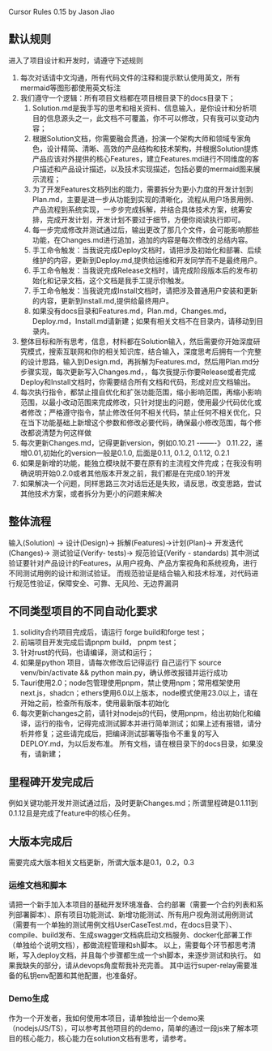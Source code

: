 Cursor Rules 0.15 by Jason Jiao
## 默认规则
进入了项目设计和开发时，请遵守下述规则
1. 每次对话请中文沟通，所有代码文件的注释和提示默认使用英文，所有mermaid等图形都使用英文标注
2. 我们遵守一个逻辑：所有项目文档都在项目根目录下的docs目录下；
	1. Solution.md是我手写的思考和相关资料、信息输入，是你设计和分析项目的信息源头之一，此文档不可覆盖，你不可以修改，只有我可以变动内容；
	2. 根据Solution文档，你需要融会贯通，扮演一个架构大师和领域专家角色，设计精简、清晰、高效的产品结构和技术架构，并根据Solution提炼产品应该对外提供的核心Features，建立Features.md进行不同维度的客户描述和产品设计描述，以及技术实现描述，包括必要的mermaid图来展示流程；
	3. 为了开发Features文档列出的能力，需要拆分为更小力度的开发计划到Plan.md，主要是进一步从功能到实现的清晰化，流程从用户场景用例、产品流程到系统实现，一步步完成拆解，并结合具体技术方案，统筹安排，完成开发计划，开发计划不要过于细节，方便你阅读执行即可。
	4. 每一步完成修改并测试通过后，输出更改了那几个文件，会可能影响那些功能，在Changes.md进行追加，追加的内容是每次修改的总结内容。
	5. 手工命令触发：当我说完成Deploy文档时，请把涉及初始化和部署、后续维护的内容，更新到Deploy.md,提供给运维和开发同学而不是最终用户。
	6. 手工命令触发：当我说完成Release文档时，请完成阶段版本后的发布初始化和记录文档，这个文档是我手工提示你触发。
	7. 手工命令触发：当我说完成Install文档时，请把涉及普通用户安装和更新的内容，更新到Install.md,提供给最终用户。
	8. 如果没有docs目录和Features.md，Plan.md，Changes.md，Deploy.md，Install.md请新建；如果有相关文档不在目录内，请移动到目录内。
3. 整体目标和所有思考，信息，材料都在Solution输入，然后需要你开始深度研究模式，搜索互联网和你的相关知识库，结合输入，深度思考后拥有一个完整的设计思路，输入到Design.md，再拆解为Features.md，然后用Plan.md分步骤实现，每次更新写入Changes.md，，每次我提示你要Release或者完成Deploy和Install文档时，你需要结合所有文档和代码，形成对应文档输出。
4. 每次执行指令，都禁止擅自优化和扩张功能范围，缩小影响范围，再缩小影响范围，以最小改动范围来完成修改，只针对提出的问题，使用最少代码优化或者修改；严格遵守指令，禁止修改任何不相关代码，禁止任何不相关优化，只在当下功能基础上新增这个参数和修改必要代码，确保最小修改范围，每个修改都说清楚为何这样做
5. 每次更新Changes.md，记得更新version，例如0.10.21 -——-》 0.11.22，递增0.01,初始化的version一般是0.1.0, 后面是0.1.1, 0.1.2, 0.1.12, 0.2.1
6. 如果是新增的功能，能独立模块就不要在原有的主流程文件完成；在我没有明确说明开始0.2.0或者其他版本开发之前，我们都是在完成0.1的开发
7. 如果解决一个问题，同样思路三次对话后还是失败，请反思，改变思路，尝试其他技术方案，或者拆分为更小的问题来解决

## 整体流程
输入(Solution) -> 设计(Design)-> 拆解(Features)->计划(Plan)-> 开发迭代(Changes)-> 测试验证(Verify- tests)-> 规范验证(Verify - standards)
其中测试验证要针对产品设计的Features，从用户视角、产品方案视角和系统视角，进行不同测试用例的设计和测试验证。
而规范验证是结合输入和技术标准，对代码进行规范性验证，保障安全、可靠、无风险、无边界漏洞

## 不同类型项目的不同自动化要求
1. solidity合约项目完成后，请运行 forge build和forge test；
2. 前端项目开发完成后请pnpm build， pnpm test；
3. 针对rust的代码，也请编译，测试和运行；
4. 如果是python 项目，请每次修改后记得运行 自己运行下 source venv/bin/activate && python main.py，确认修改报错并运行成功
5. Tauri使用2.0；node包管理使用pnpm，禁止使用npm；常用框架使用next.js，shadcn；ethers使用6.0以上版本，node模式使用23.0以上，请在开始之前，检查所有版本，使用最新版本初始化
6. 每次更新changes之前，请针对nodejs的代码，使用pnpm，给出初始化和编译，运行的指令，记得完成测试脚本并进行简单测试；如果上述有报错，请分析并修复；这些请完成后，把编译测试部署等指令不重复的写入DEPLOY.md，为以后发布准。
所有文档，请在根目录下的docs目录，如果没有，请新建；

## 里程碑开发完成后
例如关键功能开发并测试通过后，及时更新Changes.md；所谓里程碑是0.1.11到0.1.12且是完成了feature中的核心任务。

## 大版本完成后
需要完成大版本相关文档更新，所谓大版本是0.1，0.2，0.3
### 运维文档和脚本
请把一个新手加入本项目的基础开发环境准备、合约部署（需要一个合约列表和系列部署脚本）、原有项目功能测试、新增功能测试、所有用户视角测试用例测试（需要有一个单独的测试用例文档UserCaseTest.md，在docs目录下）、compile、build发布、生成swagger文档病启动文档服务、docker化部署工作（单独给个说明文档），都做流程管理和sh脚本。
以上，需要每个环节都思考清晰，写入deploy文档，并且每个步骤都生成一个sh脚本，来逐步测试和执行。
如果我缺失的部分，请从devops角度帮我补充完善。
其中运行super-relay需要准备的私钥env配置和其他配置，也准备好。

### Demo生成
作为一个开发者，我如何使用本项目，请单独给出一个demo来（nodejs/JS/TS），可以参考其他项目的的demo，简单的通过一段js来了解本项目的核心能力，核心能力在solution文档有思考，请参考。
